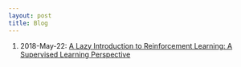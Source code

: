 ```yaml
---
layout: post 
title: Blog 
---  
```


1. 2018-May-22: [A Lazy Introduction to Reinforcement Learning: A Supervised Learning Perspective](https://thanhnguyentang.github.io/blogs/rl_intro.pdf)
